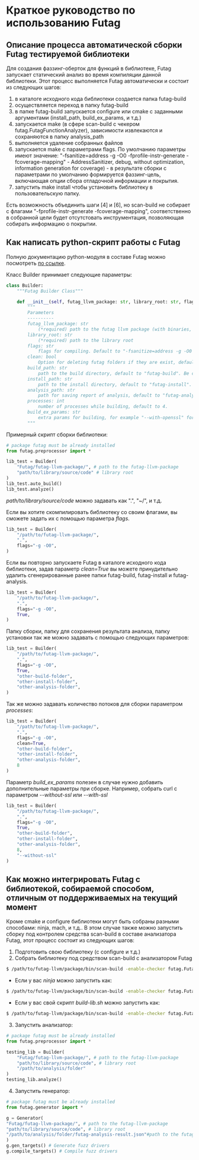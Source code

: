 # Краткое руководство по использованию Futag

## Описание процесса автоматической сборки Futag тестируемой библиотеки

Для создания фаззинг-оберток для функций в библиотеке, Futag запускает статический анализ во время компиляции данной библиотеки. Этот процесс выполняется Futag автоматически и состоит из следующих шагов:
1. в каталоге исходного кода библиотеки создается папка futag-build
2. осуществляется переход в папку futag-build
3. в папке futag-build запускается configure или cmake с заданными аргументами (install_path, build_ex_params, и т.д.)
4. запускается make (в сфере scan-build с чекером futag.FutagFunctionAnalyzer), зависимости извлекаются и сохраняются в папку analysis_path
5. выполняется удаление собранных файлов
6. запускается make с параметрами flags. По умолчанию параметры имеют значение: "-fsanitize=address -g -O0 -fprofile-instr-generate -fcoverage-mapping" - AddressSanitizer, debug, without optimization, information generation for coverage) - в результате сборки с параметрами по умолчанию формируется фаззинг-цель, включающая опции сбора отладочной информации и покрытия.
7. запустить make install чтобы установить библиотеку в пользовательскую папку.

Есть возможность объединить шаги [4] и [6], но scan-build не собирает с флагами "-fprofile-instr-generate -fcoverage-mapping", соответственно в собранной цели будет отсутстовать инструментация, позволяющая собирать информацию о покрытии.

## Как написать python-скрипт работы с Futag
Полную документацию python-модуля в составе Futag можно посмотреть [по ссылке](https://github.com/ispras/Futag/tree/main/src/python/futag-package).

Класс Builder принимает следующие параметры:
```python
class Builder:
    """Futag Builder Class"""

    def __init__(self, futag_llvm_package: str, library_root: str, flags: str = COMPILER_FLAGS, clean: bool = False, build_path: str = BUILD_PATH, install_path: str = INSTALL_PATH, analysis_path: str = ANALYSIS_PATH, processes: int =4, build_ex_params=BUILD_EX_PARAMS):
        """
        Parameters
        ----------
        futag_llvm_package: str
            (*required) path to the futag llvm package (with binaries, scripts, etc)
        library_root: str
            (*required) path to the library root
        flags: str
            flags for compiling. Default to "-fsanitize=address -g -O0 -fprofile-instr-generate -fcoverage-mapping"
        clean: bool
            Option for deleting futag folders if they are exist, default to False (futag-build, futag-install, futag-analysis). 
        build_path: str
            path to the build directory, default to "futag-build". Be careful, this directory will be deleted and create again if clean set to True.
        install_path: str
            path to the install directory, default to "futag-install". Be careful, this directory will be deleted and create again if clean set to True.
        analysis_path: str
            path for saving report of analysis, default to "futag-analysis". Be careful, this directory will be deleted and create again if clean set to True.
        processes: int
            number of processes while building, default to 4.
        build_ex_params: str
            extra params for building, for example "--with-openssl" for building curl
        """
```
Примерный скрипт сборки библиотеки:
```python
# package futag must be already installed
from futag.preprocessor import *

lib_test = Builder(
    "Futag/futag-llvm-package/", # path to the futag-llvm-package
    "path/to/library/source/code" # library root
)
lib_test.auto_build()
lib_test.analyze()
```
*path/to/library/source/code* можно задавать как ".", "~/", и т.д.

Если вы хотите скомпилировать библиотеку со своим флагами, вы сможете задать их с помощью параметра *flags*.
```python
lib_test = Builder(
    "/path/to/futag-llvm-package/", 
    ".", 
    flags="-g -O0",
)
```

Если вы повторно запускаете Futag в каталоге исходного кода библиотеки, задав параметр *clean=True* вы можете принудительно удалить сгенерированные ранее папки futag-build, futag-install и futag-analysis.
```python
lib_test = Builder(
    "/path/to/futag-llvm-package/", 
    ".", 
    flags="-g -O0",
    True, 
)
```

Папку сборки, папку для сохранения результата анализа, папку установки так же можно задавать с помощью следующих параметров:

```python
lib_test = Builder(
    "/path/to/futag-llvm-package/", 
    ".", 
    flags="-g -O0",
    True, 
    "other-build-folder",
    "other-install-folder", 
    "other-analysis-folder",
)
```
Так же можно задавать количество потоков для сборки параметром *processes*:

```python
lib_test = Builder(
    "/path/to/futag-llvm-package/", 
    ".", 
    flags="-g -O0",
    clean=True, 
    "other-build-folder",
    "other-install-folder", 
    "other-analysis-folder",
    8
)
```

Параметр *build_ex_params* полезен в случае нужно добавить дополнительные параметры при сборке. Например, собрать curl с параметром *--without-ssl* или *--with-ssl*

```python
lib_test = Builder(
    "/path/to/futag-llvm-package/", 
    ".", 
    flags="-g -O0",
    True, 
    "other-build-folder",
    "other-install-folder", 
    "other-analysis-folder",
    8,
    "--without-ssl"
)
```

## Как можно интегрировать Futag с библиотекой, собираемой способом, отличным от поддерживаемых на текущий момент

Кроме cmake и configure библиотеки могут быть собраны разными способами: ninja, mach, и т.д..
В этом случае также можно запустить сборку под контролем средства scan-build в составе анализатора Futag, этот процесс состоит из следующих шагов:

1. Подготовить свою библиотеку (с configure и т.д.)
2. Собрать библиотеку под средством scan-build с анализатором Futag

```bash
$ /path/to/futag-llvm/package/bin/scan-build -enable-checker futag.FutagFunctionAnalyzer -analyzer-config futag.FutagFunctionAnalyzer:report_dir=/path/to/analysis/folder <your-build-script>
```

- Если у вас *ninja* можно запустить как:
```bash
$ /path/to/futag-llvm/package/bin/scan-build -enable-checker futag.FutagFunctionAnalyzer -analyzer-config futag.FutagFunctionAnalyzer:report_dir=/path/to/analysis/folder ninja -j4
```
- Если у вас свой скрипт *build-lib.sh* можно запустить как:
```bash
$ /path/to/futag-llvm/package/bin/scan-build -enable-checker futag.FutagFunctionAnalyzer -analyzer-config futag.FutagFunctionAnalyzer:report_dir=/path/to/analysis/folder build-lib.sh
```

3. Запустить анализатор:

```python
# package futag must be already installed
from futag.preprocessor import *

testing_lib = Builder(
    "Futag/futag-llvm-package/", # path to the futag-llvm-package
    "path/to/library/source/code", # library root
    "/path/to/analysis/folder"
)
testing_lib.analyze()
```

4. Запустить генератор:

```python
# package futag must be already installed
from futag.generator import *

g = Generator(
"Futag/futag-llvm-package/", # path to the futag-llvm-package
"path/to/library/source/code", # library root
"/path/to/analysis/folder/futag-analysis-result.json"#path to the futag-analysis-result.json file
)
g.gen_targets() # Generate fuzz drivers
g.compile_targets() # Compile fuzz drivers